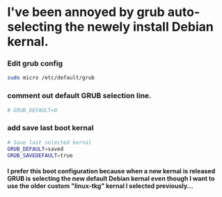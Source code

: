 # I've been annoyed by grub auto-selecting the newely install Debian kernal.

### Edit grub config

```sh
sudo micro /etc/default/grub
```

### comment out default GRUB selection line.

```sh
# GRUB_DEFAULT=0
```

### add save last boot kernal
```sh
# Save last selected kernal
GRUB_DEFAULT=saved
GRUB_SAVEDEFAULT=true
```

#### I prefer this boot configuration because when a new kernal is released GRUB is selecting the new default Debian kernal even though I want to use the older custom "linux-tkg" kernal I selected previously...